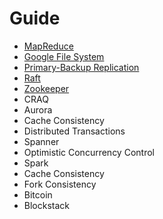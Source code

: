 # Guide

* [MapReduce](./MapReduce/Note.md)
* [Google File System](./Google%20File%20System/Note.md)
* [Primary-Backup Replication](./Primary-Backup%20Replication/Note.md)
* [Raft](./Raft/Note.md)
* [Zookeeper](./Zookeeper/Note.md)
* CRAQ
* Aurora
* Cache Consistency
* Distributed Transactions
* Spanner
* Optimistic Concurrency Control
* Spark
* Cache Consistency
* Fork Consistency
* Bitcoin
* Blockstack